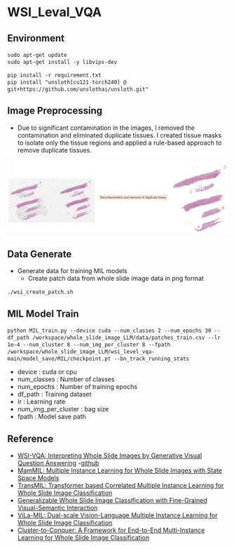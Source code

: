 
# WSI_Leval_VQA

## Environment

```
sudo apt-get update
sudo apt-get install -y libvips-dev
```

```
pip install -r requirement.txt
pip install "unsloth[cu121-torch240] @ git+https://github.com/unslothai/unsloth.git"
```
## Image Preprocessing
- Due to significant contamination in the images, I removed the contamination and eliminated duplicate tissues. I created tissue masks to isolate only the tissue regions and applied a rule-based approach to remove duplicate tissues.

![image1](./img/image_preprocessing.png)

## Data Generate
- Generate data for training MIL models
  - Create patch data from whole slide image data in png format
```
./wsi_create_patch.sh

```

## MIL Model Train

```
python MIL_train.py --device cuda --num_classes 2 --num_epochs 30 --df_path /workspace/whole_slide_image_LLM/data/patches_train.csv --lr 1e-4 --num_cluster 8 --num_img_per_cluster 8 --fpath /workspace/whole_slide_image_LLM/wsi_level_vqa-main/model_save/MIL/checkpoint.pt --bn_track_running_stats
```
- device : cuda or cpu
- num_classes : Number of classes
- num_epochs : Number of training epochs
- df_path : Training dataset
- lr : Learning rate
- num_img_per_cluster : bag size
- fpath : Model save path 

## Reference
- [WSI-VQA: Interpreting Whole Slide Images by Generative Visual Question Answering](https://arxiv.org/abs/2407.05603)
  -[github](https://github.com/cpystan/WSI-VQA/tree/master?tab=readme-ov-file)
- [MamMIL: Multiple Instance Learning for Whole Slide Images with State Space Models](https://arxiv.org/pdf/2403.05160)
- [TransMIL: Transformer based Correlated Multiple Instance Learning for Whole Slide Image Classification](https://arxiv.org/abs/2106.00908)
- [Generalizable Whole Slide Image Classification with Fine-Grained Visual-Semantic Interaction](https://openaccess.thecvf.com/content/CVPR2024/papers/Li_Generalizable_Whole_Slide_Image_Classification_with_Fine-Grained_Visual-Semantic_Interaction_CVPR_2024_paper.pdf)
- [ViLa-MIL: Dual-scale Vision-Language Multiple Instance Learning for Whole Slide Image Classification](https://openaccess.thecvf.com/content/CVPR2024/papers/Shi_ViLa-MIL_Dual-scale_Vision-Language_Multiple_Instance_Learning_for_Whole_Slide_Image_CVPR_2024_paper.pdf)
- [Cluster-to-Conquer: A Framework for End-to-End Multi-Instance Learning for Whole Slide Image Classification](https://arxiv.org/pdf/2103.10626)

